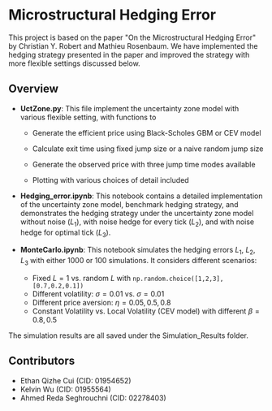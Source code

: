 # Microstructural Hedging Error

This project is based on the paper "On the Microstructural Hedging Error" by Christian Y. Robert and Mathieu Rosenbaum. We have implemented the hedging strategy presented in the paper and improved the strategy with more flexible settings discussed below.

## Overview

- **UctZone.py**: This file implement the uncertainty zone model with various flexible setting, with functions to
  - Generate the efficient price using Black-Scholes GBM or CEV model

  - Calculate exit time using fixed jump size or a naive random jump size

  - Generate the observed price with three jump time modes available

  - Plotting with various choices of detail included

- **Hedging_error.ipynb**: This notebook contains a detailed implementation of the uncertainty zone model, benchmark hedging strategy, and demonstrates the hedging strategy under the uncertainty zone model without noise ($L_1$), with noise hedge for every tick ($L_2$), and with noise hedge for optimal tick ($L_3$).

- **MonteCarlo.ipynb**: This notebook simulates the hedging errors $L_1$, $L_2$, $L_3$ with either 1000 or 100 simulations. It considers different scenarios:
  - Fixed $L = 1$ vs. random $L$ with `np.random.choice([1,2,3],[0.7,0.2,0.1])`
  - Different volatility: $\sigma = 0.01$ vs. $\sigma = 0.01$
  - Different price aversion: $\eta = 0.05, 0.5, 0.8$
  - Constant Volatility vs. Local Volatility (CEV model) with different $\beta = 0.8, 0.5$

The simulation results are all saved under the Simulation_Results folder.

## Contributors

- Ethan Qizhe Cui (CID: 01954652)
- Kelvin Wu (CID: 01955564)
- Ahmed Reda Seghrouchni (CID: 02278403)